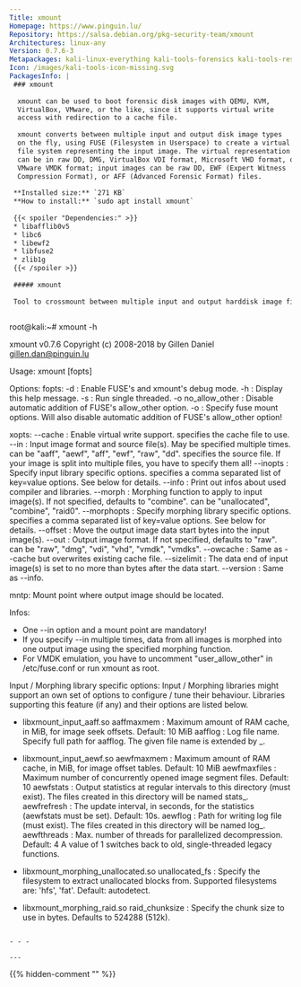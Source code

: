 ```yaml
---
Title: xmount
Homepage: https://www.pinguin.lu/
Repository: https://salsa.debian.org/pkg-security-team/xmount
Architectures: linux-any
Version: 0.7.6-3
Metapackages: kali-linux-everything kali-tools-forensics kali-tools-respond 
Icon: /images/kali-tools-icon-missing.svg
PackagesInfo: |
 ### xmount
 
  xmount can be used to boot forensic disk images with QEMU, KVM,
  VirtualBox, VMware, or the like, since it supports virtual write
  access with redirection to a cache file.
   
  xmount converts between multiple input and output disk image types
  on the fly, using FUSE (Filesystem in Userspace) to create a virtual
  file system representing the input image. The virtual representation
  can be in raw DD, DMG, VirtualBox VDI format, Microsoft VHD format, or
  VMware VMDK format; input images can be raw DD, EWF (Expert Witness
  Compression Format), or AFF (Advanced Forensic Format) files.
 
 **Installed size:** `271 KB`  
 **How to install:** `sudo apt install xmount`  
 
 {{< spoiler "Dependencies:" >}}
 * libafflib0v5 
 * libc6 
 * libewf2 
 * libfuse2 
 * zlib1g 
 {{< /spoiler >}}
 
 ##### xmount
 
 Tool to crossmount between multiple input and output harddisk image files
 
 ```
 root@kali:~# xmount -h
 
 xmount v0.7.6 Copyright (c) 2008-2018 by Gillen Daniel <gillen.dan@pinguin.lu>
 
 Usage:
   xmount [fopts] <xopts> <mntp>
 
 Options:
   fopts:
     -d : Enable FUSE's and xmount's debug mode.
     -h : Display this help message.
     -s : Run single threaded.
     -o no_allow_other : Disable automatic addition of FUSE's allow_other option.
     -o <fopts> : Specify fuse mount options. Will also disable automatic addition of FUSE's allow_other option!
 
   xopts:
     --cache <cfile> : Enable virtual write support.
       <cfile> specifies the cache file to use.
     --in <itype> <ifile> : Input image format and source file(s). May be specified multiple times.
       <itype> can be "aaff", "aewf", "aff", "ewf", "raw", "dd".
       <ifile> specifies the source file. If your image is split into multiple files, you have to specify them all!
     --inopts <iopts> : Specify input library specific options.
       <iopts> specifies a comma separated list of key=value options. See below for details.
     --info : Print out infos about used compiler and libraries.
     --morph <mtype> : Morphing function to apply to input image(s). If not specified, defaults to "combine".
       <mtype> can be "unallocated", "combine", "raid0".
     --morphopts <mopts> : Specify morphing library specific options.
       <mopts> specifies a comma separated list of key=value options. See below for details.
     --offset <off> : Move the output image data start <off> bytes into the input image(s).
     --out <otype> : Output image format. If not specified, defaults to "raw".
       <otype> can be "raw", "dmg", "vdi", "vhd", "vmdk", "vmdks".
     --owcache <file> : Same as --cache <file> but overwrites existing cache file.
     --sizelimit <size> : The data end of input image(s) is set to no more than <size> bytes after the data start.
     --version : Same as --info.
 
   mntp:
     Mount point where output image should be located.
 
 Infos:
   * One --in option and a mount point are mandatory!
   * If you specify --in multiple times, data from all images is morphed into one output image using the specified morphing function.
   * For VMDK emulation, you have to uncomment "user_allow_other" in /etc/fuse.conf or run xmount as root.
 
 Input / Morphing library specific options:
   Input / Morphing libraries might support an own set of options to configure / tune their behaviour.
   Libraries supporting this feature (if any) and their options are listed below.
 
   - libxmount_input_aaff.so
     aaffmaxmem   : Maximum amount of RAM cache, in MiB, for image seek offsets. Default: 10 MiB
     aafflog      : Log file name.
     Specify full path for aafflog. The given file name is extended by _<pid>.
 
   - libxmount_input_aewf.so
     aewfmaxmem   : Maximum amount of RAM cache, in MiB, for image offset tables. Default: 10 MiB
     aewfmaxfiles : Maximum number of concurrently opened image segment files. Default: 10
     aewfstats    : Output statistics at regular intervals to this directory (must exist).
                    The files created in this directory will be named stats_<pid>.
     aewfrefresh  : The update interval, in seconds, for the statistics (aewfstats must be set). Default: 10s.
     aewflog      : Path for writing log file (must exist).
                    The files created in this directory will be named log_<pid>.
     aewfthreads  : Max. number of threads for parallelized decompression. Default: 4
                    A value of 1 switches back to old, single-threaded legacy functions.
 
   - libxmount_morphing_unallocated.so
     unallocated_fs : Specify the filesystem to extract unallocated blocks from. Supported filesystems are: 'hfs', 'fat'. Default: autodetect.
 
   - libxmount_morphing_raid.so
     raid_chunksize : Specify the chunk size to use in bytes. Defaults to 524288 (512k).
 
 ```
 
 - - -
 
---
```

{{% hidden-comment "<!--Do not edit anything above this line-->" %}}
